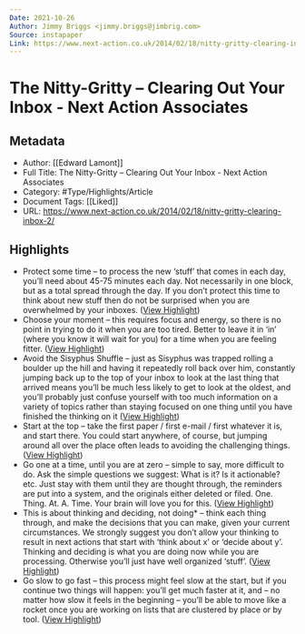 ```yaml
---
Date: 2021-10-26
Author: Jimmy Briggs <jimmy.briggs@jimbrig.com>
Source: instapaper
Link: https://www.next-action.co.uk/2014/02/18/nitty-gritty-clearing-inbox-2/
---
```

# The Nitty-Gritty – Clearing Out Your Inbox - Next Action Associates

## Metadata
- Author: [[Edward Lamont]]
- Full Title: The Nitty-Gritty – Clearing Out Your Inbox - Next Action Associates
- Category: #Type/Highlights/Article
- Document Tags: [[Liked]] 
- URL: https://www.next-action.co.uk/2014/02/18/nitty-gritty-clearing-inbox-2/

## Highlights
- Protect some time – to process the new ‘stuff’ that comes in each day, you’ll need about 45-75 minutes each day. Not necessarily in one block, but as a total spread through the day. If you don’t protect this time to think about new stuff then do not be surprised when you are overwhelmed by your inboxes. ([View Highlight](https://instapaper.com/read/1446350863/17520167))
- Choose your moment – this requires focus and energy, so there is no point in trying to do it when you are too tired. Better to leave it in ‘in’ (where you know it will wait for you) for a time when you are feeling fitter. ([View Highlight](https://instapaper.com/read/1446350863/17520170))
- Avoid the Sisyphus Shuffle – just as Sisyphus was trapped rolling a boulder up the hill and having it repeatedly roll back over him, constantly jumping back up to the top of your inbox to look at the last thing that arrived means you’ll be much less likely to get to look at the oldest, and you’ll probably just confuse yourself with too much information on a variety of topics rather than staying focused on one thing until you have finished the thinking on it ([View Highlight](https://instapaper.com/read/1446350863/17520172))
- Start at the top – take the first paper / first e-mail / first whatever it is, and start there. You could start anywhere, of course, but jumping around all over the place often leads to avoiding the challenging things. ([View Highlight](https://instapaper.com/read/1446350863/17520178))
- Go one at a time, until you are at zero – simple to say, more difficult to do. Ask the simple questions we suggest: What is it? Is it actionable? etc. Just stay with them until they are thought through, the reminders are put into a system, and the originals either deleted or filed. One. Thing. At. A. Time. Your brain will love you for this. ([View Highlight](https://instapaper.com/read/1446350863/17520179))
- This is about thinking and deciding, not doing* – think each thing through, and make the decisions that you can make, given your current circumstances. We strongly suggest you don’t allow your thinking to result in next actions that start with ‘think about x’ or ‘decide about y’. Thinking and deciding is what you are doing now while you are processing. Otherwise you’ll just have well organized ‘stuff’. ([View Highlight](https://instapaper.com/read/1446350863/17520180))
- Go slow to go fast – this process might feel slow at the start, but if you continue two things will happen: you’ll get much faster at it, and – no matter how slow it feels in the beginning – you’ll be able to move like a rocket once you are working on lists that are clustered by place or by tool. ([View Highlight](https://instapaper.com/read/1446350863/17520182))
